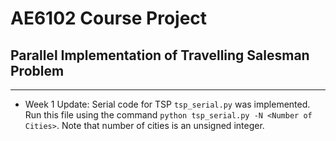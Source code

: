 # AE6102 Course Project
## Parallel Implementation of Travelling Salesman Problem
***

- Week 1 Update: Serial code for TSP `tsp_serial.py` was implemented. Run this file using the command ``python tsp_serial.py -N <Number of Cities>``. Note that number of cities is an unsigned integer.
    
